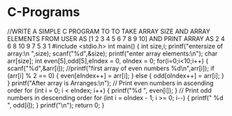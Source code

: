 # C-Programs
//WRITE A SIMPLE C PROGRAM TO TO TAKE ARRAY SIZE AND ARRAY ELEMENTS FROM USER AS [1 2 3 4 5 6 7 8 9 10] AND PRINT ARRAY AS 2 4 6 8 10 9 7 5 3 1
#include <stdio.h>
int main() 
{
    int  size,i;
    printf("entersize of array:\n ",size);
    scanf("%d",&size);
    printf("enter array elements:\n");
    char arr[size];
    int even[5],odd[5],eIndex = 0, oIndex = 0;
    for(i=0;i<10;i++)
{
    scanf("%d",&arr[i]);
    //printf("first array of even numbers %d\n",arr[i]);
        if (arr[i] % 2 == 0) {
            even[eIndex++] = arr[i];
        } else {
            odd[oIndex++] = arr[i];
        }
    }
    printf("After array is Arranges:\n");
    // Print even numbers in ascending order
    for (int i = 0; i < eIndex; i++) {
        printf("%d ", even[i]);
    }
    // Print odd numbers in descending order
    for (int i = oIndex - 1; i >= 0; i--) {
        printf(" %d ", odd[i]);
    }
    printf("\n");
    return 0;
}

